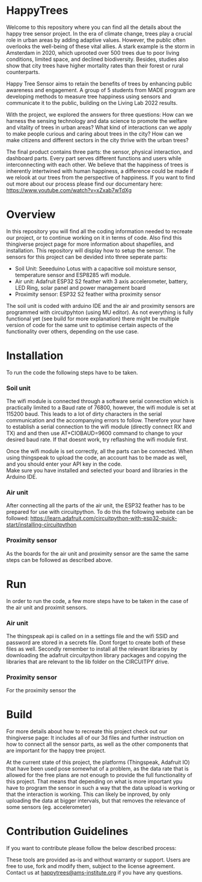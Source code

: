 # HappyTrees
Welcome to this repository where you can find all the details about the happy tree sensor project. In the era of climate change, trees play a crucial role in urban areas by adding adaptive values. However, the public often overlooks the well-being of these vital allies. A stark example is the storm in Amsterdam in 2020, which uprooted over 500 trees due to poor living conditions, limited space, and declined biodiversity. Besides, studies also show that city trees have higher mortality rates than their forest or rural counterparts.

Happy Tree Sensor aims to retain the benefits of trees by enhancing public awareness and engagement. A group of 5 students from MADE program are developing methods to measure tree happiness using sensors and communicate it to the public, building on the Living Lab 2022 results.

With the project, we explored the answers for three questions: How can we harness the sensing technology and data science to promote the welfare and vitality of trees in urban areas? What kind of interactions can we apply to make people curious and caring about trees in the city? How can we make citizens and different sectors in the city thrive with the urban trees?

The final product contains three parts: the sensor, physical interaction, and dashboard parts. Every part serves different functions and users while interconnecting with each other. We believe that the happiness of trees is inherently intertwined with human happiness, a difference could be made if we relook at our trees from the perspective of happiness. If you want to find out more about our process please find our documentary here: https://www.youtube.com/watch?v=xZxab7wTdXg 

# Overview
In this repository you will find all the coding information needed to recreate our project, or to continue working on it in terms of code. Also find this thingiverse project page for more information about shapefiles, and installation. This repository will display how to setup the sensor. The sensors for this project can be devided into three seperate parts: 

  - Soil Unit: Seeeduino Lotus with a capacitive soil moisture sensor, temperature sensor and ESP8285 wifi module. 
  - Air unit: Adafruit ESP32 S2 feather with 3 axis accelerometer, battery, LED Ring, solar panel and power management board 
  - Proximity sensor: ESP32 S2 feather witha proximity sensor

The soil unit is coded with arduino IDE and the air and proximity sensors are programmed with circuitpyhton (using MU editor). As not everything is fully functional yet (see build for more explanation) there might be multiple version of code for the same unit to optimise certain aspects of the functionality over others, depending on the use case. 

# Installation
To run the code the following steps have to be taken. 
### Soil unit
The wifi module is connected through a software serial connection which is practically limited to a Baud rate of 76800, however, the wifi module is set at 115200 baud. This leads to a lot of dirty characters in the serial communication and the accompanying errors to follow. Therefore your have to establish a serial connection to the wifi module (directly connect RX and TX) and and then use AT+CIOBAUD=9600 command to change to your desired baud rate. If that doesnt work, try reflashing the wifi module first. 

Once the wifi module is set correctly, all the parts can be connected. When using thingspeak to upload the code, an account has to be made as well, and you should enter your API key in the code.  
Make sure you have installed and selected your board and libraries in the Arduino IDE. 

### Air unit
After connecting all the parts of the air unit, the ESP32 feather has to be prepared for use with circuitpython. To do this the following website can be followed: https://learn.adafruit.com/circuitpython-with-esp32-quick-start/installing-circuitpython 

### Proximity sensor
As the boards for the air unit and proximity sensor are the same the same steps can be followed as described above. 

# Run
In order to run the code, a few more steps have to be taken in the case of the air unit and proximit sensors. 

### Air unit
The thingspeak api is called on in a settings file and the wifi SSID and password are stored in a secrets file. Dont forget to create both of these files as well. Secondly remember to install all the relevant libraries by downloading the adafruit circuitpython library packages and copying the libraries that are relevant to the lib folder on the CIRCUITPY drive. 

### Proximity sensor

For the proximity sensor the 

# Build
For more details about how to recreate this project check out our thingiverse page: 
It includes all of our 3d files and further instruction on how to connect all the sensor parts, as well as the other components that are important for the happy tree project. 

At the current state of this project, the platforms (Thingspeak, Adafruit IO) that have been used pose somewhat of a problem, as the data rate that is allowed for the free plans are not enough to provide the full functionality of this project. That means that depending on what is more important ypu have to program the sensor in such a way that the data upload is working or that the interaction is working. This can likely be inproved, by only uploading the data at bigger intervals, but that removes the relevance of some sensors (eg. accelerometer)

# Contribution Guidelines
If you want to contribute please follow the below described process:

These tools are provided as-is and without warranty or support. Users are free to use, fork and modify them, subject to the license agreement.
Contact us at happytrees@ams-institute.org if you have any questions.
